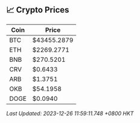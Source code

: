 ## 📈 Crypto Prices

| Coin | Price |
| ---- | ----- |
| BTC | $43455.2879 |
| ETH | $2269.2771 |
| BNB | $270.5201 |
| CRV | $0.6433 |
| ARB | $1.3751 |
| OKB | $54.1958 |
| DOGE | $0.0940 |

_Last Updated: 2023-12-26 11:59:11.748 +0800 HKT_